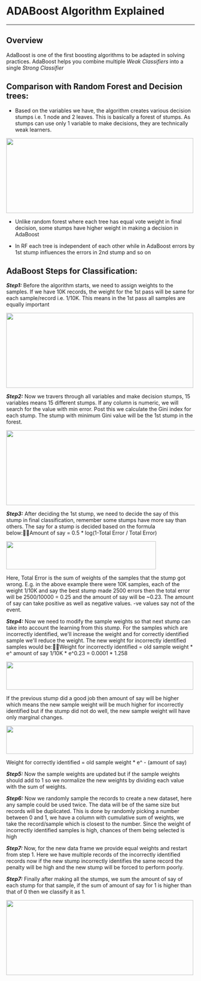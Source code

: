 <meta name="Description" content="Ada Boost Algorithm Theory. This will help you in understanding AdaBoost step by step">

# ADABoost Algorithm Explained
---

## Overview

AdaBoost is one of the first boosting algorithms to be adapted in solving practices. AdaBoost helps you combine multiple *Weak Classifiers* into a single *Strong Classifier*

## Comparison with Random Forest and Decision trees:

* Based on the variables we have, the algorithm creates various decision stumps i.e. 1 node and 2 leaves. This is basically a forest of stumps. As stumps can use only 1 variable to make decisions, they are technically weak learners.

<img src=https://github.com/amit-raj-repo/Data-Science/blob/master/Boosting/Resources/adaboost/Ada%20Boost/01-stump.png width="500" height ="200">

* Unlike random forest where each tree has equal vote weight in final decision, some stumps have higher weight in making a decision in AdaBoost

* In RF each tree is independent of each other while in AdaBoost errors by 1st stump influences the errors in 2nd stump and so on

## AdaBoost Steps for Classification: 

***Step1:*** Before the algorithm starts, we need to assign weights to the samples. If we have 10K records, the weight for the 1st pass will be same for each sample/record i.e. 1/10K. This means in the 1st pass all samples are equally important

<img src=https://github.com/amit-raj-repo/Data-Science/blob/master/Boosting/Resources/adaboost/Ada%20Boost/03-Stump.png width="500" height ="200">

***Step2:*** Now we travers through all variables and make decision stumps, 15 variables means 15 different stumps. If any column is numeric, we will search for the value with min error. Post this we calculate the Gini index for each stump. The stump with minimum Gini value will be the 1st stump in the forest.

<img src=https://github.com/amit-raj-repo/Data-Science/blob/master/Boosting/Resources/adaboost/Ada%20Boost/04-Gini.png width="800" height ="200">

***Step3:*** After deciding the 1st stump, we need to decide the say of this stump in final classification, remember some stumps have more say than others. The say for a stump is decided based on the formula below:Amount of say = 0.5 * log(1-Total Error / Total Error)

<img src=https://github.com/amit-raj-repo/Data-Science/blob/master/Boosting/Resources/adaboost/Ada%20Boost/05-Amount_of_say.png width="400" height ="75">

Here, Total Error is the sum of weights of the samples that the stump got wrong. E.g. in the above example there were 10K samples, each of the weight 1/10K and say the best stump made 2500 errors then the total error will be 2500/10000 = 0.25 and the amount of say will be ~0.23. The amount of say can take positive as well as negative values. -ve values say not of the event.

***Step4:*** Now we need to modify the sample weights so that next stump can take into account the learning from this stump. For the samples which are incorrectly identified, we'll increase the weight and for correctly identified sample we'll reduce the weight. The new weight for incorrectly identified samples would be:Weight for incorrectly identified = old sample weight * e^ amount of say
1/10K * e^0.23 = 0.0001 * 1.258

<img src=https://github.com/amit-raj-repo/Data-Science/blob/master/Boosting/Resources/adaboost/Ada%20Boost/06-Sample_weight_update.png width="500" height ="75">

If the previous stump did a good job then amount of say will be higher which means the new sample weight will be much higher for incorrectly identified but if the stump did not do well, the new sample weight will have only marginal changes.

<img src=https://github.com/amit-raj-repo/Data-Science/blob/master/Boosting/Resources/adaboost/Ada%20Boost/07-Sample_weight_update_2.png width="500" height ="75">

Weight for correctly identified = old sample weight * e^ - (amount of say)


***Step5:*** Now the sample weights are updated but if the sample weights should add to 1 so we normalize the new weights by dividing each value with the sum of weights.

***Step6:*** Now we randomly sample the records to create a new dataset, here any sample could be used twice. The data will be of the same size but records will be duplicated. This is done by randomly picking a number between 0 and 1, we have a column with cumulative sum of weights, we take the record/sample which is closest to the number. Since the weight of incorrectly identified samples is high, chances of them being selected is high

***Step7:*** Now, for the new data frame we provide equal weights and restart from step 1. Here we have multiple records of the incorrectly identified records now if the new stump incorrectly identifies the same record the penalty will be high and the new stump will be forced to perform poorly.

***Step7:*** Finally after making all the stumps, we sum the amount of say of each stump for that sample, if the sum of amount of say for 1 is higher than that of 0 then we classify it as 1.
 
 <img src=https://github.com/amit-raj-repo/Data-Science/blob/master/Boosting/Resources/adaboost/Ada%20Boost/08-%20Final%20Decision.jpg width="500" height ="200">
